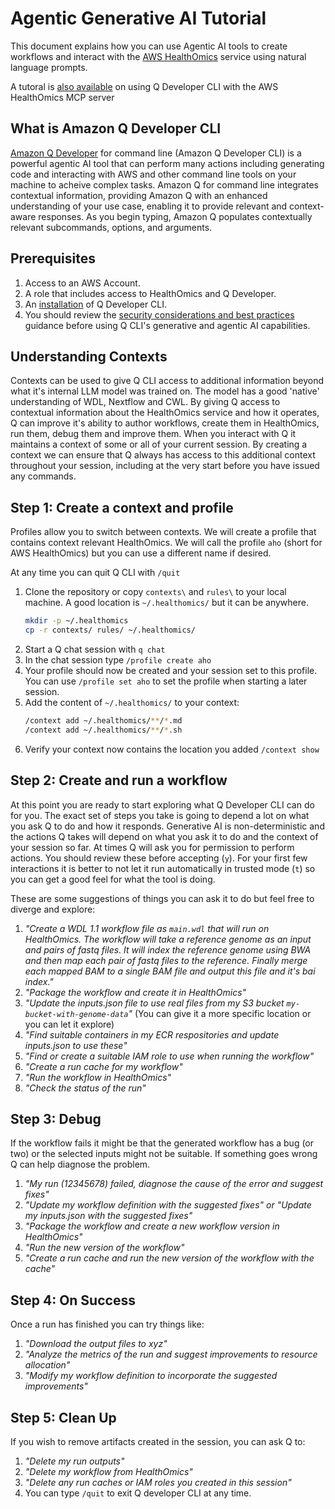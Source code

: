 # Agentic Generative AI Tutorial

This document explains how you can use Agentic AI tools to create workflows and interact with the [AWS HealthOmics](https://docs.aws.amazon.com/omics/latest/dev/what-is-healthomics.html) service using natural language prompts.

A tutoral is [also available](README-MCP.md) on using Q Developer CLI with the AWS HealthOmics MCP server

## What is Amazon Q Developer CLI
[Amazon Q Developer](https://docs.aws.amazon.com/amazonq/latest/qdeveloper-ug/what-is.html) for command line (Amazon Q Developer CLI) is a powerful agentic AI tool that can perform many actions including generating code and interacting with AWS and other command line tools on your machine to acheive complex tasks. Amazon Q for command line integrates contextual information, providing Amazon Q with an enhanced understanding of your use case, enabling it to provide relevant and context-aware responses. As you begin typing, Amazon Q populates contextually relevant subcommands, options, and arguments.

## Prerequisites
1. Access to an AWS Account.
2. A role that includes access to HealthOmics and Q Developer.
3. An [installation](https://docs.aws.amazon.com/amazonq/latest/qdeveloper-ug/command-line-installing.html) of Q Developer CLI.
4. You should review the [security considerations and best practices](https://docs.aws.amazon.com/amazonq/latest/qdeveloper-ug/command-line-chat-security.html) guidance before using Q CLI's generative and agentic AI capabilities.

## Understanding Contexts
Contexts can be used to give Q CLI access to additional information beyond what it's internal LLM model was trained on. The model has a good 'native' understanding of WDL, Nextflow and CWL. By giving Q access to contextual information about the HealthOmics service and how it operates, Q can improve it's ability to author workflows, create them in HealthOmics, run them, debug them and improve them. When you interact with Q it maintains a context of some or all of your current session. By creating a context we can ensure that Q always has access to this additional context throughout your session, including at the very start before you have issued any commands.

## Step 1: Create a context and profile
Profiles allow you to switch between contexts. We will create a profile that contains context relevant HealthOmics. We will call the profile `aho` (short for AWS HealthOmics) but you can use a different name if desired.

At any time you can quit Q CLI with `/quit`

1. Clone the repository or copy `contexts\` and `rules\` to your local machine. A good location is `~/.healthomics/` but it can be anywhere.
   ```bash
   mkdir -p ~/.healthomics
   cp -r contexts/ rules/ ~/.healthomics/
   ```
2. Start a Q chat session with `q chat`
3. In the chat session type `/profile create aho`
4. Your profile should now be created and your session set to this profile. You can use `/profile set aho` to set the profile when starting a later session.
5. Add the content of `~/.healthomics/` to your context:
      ```bash
      /context add ~/.healthomics/**/*.md
      /context add ~/.healthomics/**/*.sh
      ```
7. Verify your context now contains the location you added `/context show`


## Step 2: Create and run a workflow
At this point you are ready to start exploring what Q Developer CLI can do for you. The exact set of steps you take is going to depend a lot on what you ask Q to do and how it responds. Generative AI is non-deterministic and the actions Q takes will depend on what you ask it to do and the context of your session so far. At times Q will ask you for permission to perform actions. You should review these before accepting (`y`). For your first few interactions it is better to not let it run automatically in trusted mode (`t`) so you can get a good feel for what the tool is doing.

These are some suggestions of things you can ask it to do but feel free to diverge and explore:
1. *"Create a WDL 1.1 workflow file as `main.wdl` that will run on HealthOmics. The workflow will take a reference genome as an input and pairs of fastq files. It will index the reference genome using BWA and then map each pair of fastq files to the reference. Finally merge each mapped BAM to a single BAM file and output this file and it's bai index."*
2. *"Package the workflow and create it in HealthOmics"*
3. *"Update the inputs.json file to use real files from my S3 bucket `my-bucket-with-genome-data`"* (You can give it a more specific location or you can let it explore)
4. *"Find suitable containers in my ECR respositories and update inputs.json to use these"*
5. *"Find or create a suitable IAM role to use when running the workflow"*
6. *"Create a run cache for my workflow"*
7. *"Run the workflow in HealthOmics"*
8. *"Check the status of the run"*

## Step 3: Debug
If the workflow fails it might be that the generated workflow has a bug (or two) or the selected inputs might not be suitable. If something goes wrong Q can help diagnose the problem.

1. *"My run (12345678) failed, diagnose the cause of the error and suggest fixes"*
2. *"Update my workflow definition with the suggested fixes" or "Update my inputs.json with the suggested fixes"*
3. *"Package the workflow and create a new workflow version in HealthOmics"*
4. *"Run the new version of the workflow"*
5. *"Create a run cache and run the new version of the workflow with the cache"*

## Step 4: On Success
Once a run has finished you can try things like:

1. *"Download the output files to xyz"*
2. *"Analyze the metrics of the run and suggest improvements to resource allocation"*
3. *"Modify my workflow definition to incorporate the suggested improvements"*

## Step 5: Clean Up
If you wish to remove artifacts created in the session, you can ask Q to:

1. *"Delete my run outputs"*
2. *"Delete my workflow from HealthOmics"*
3. *"Delete any run caches or IAM roles you created in this session"*
4. You can type `/quit` to exit Q developer CLI at any time.

